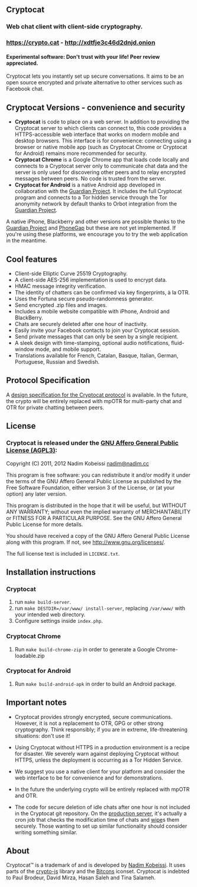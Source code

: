 ## Cryptocat
### Web chat client with client-side cryptography.
### https://crypto.cat - http://xdtfje3c46d2dnjd.onion
#### Experimental software: Don't trust with your life! Peer review appreciated.

Cryptocat lets you instantly set up secure conversations. It aims to be an open source encrypted and private alternative to other services such as Facebook chat.

## Cryptocat Versions - convenience and security
* **Cryptocat** is code to place on a web server. In addition to providing the Cryptocat server to which clients can connect to, this code provides a HTTPS-accessible web interface that works on modern mobile and desktop browsers. This interface is for convenience: connecting using a browser or native mobile app (such as Cryptocat Chrome or Cryptocat for Android) remains more recommended for security.
* **Cryptocat Chrome** is a Google Chrome app that loads code locally and connects to a Cryptocat server only to communicate chat data and the server is only used for discovering other peers and to relay encrypted messages between peers. No code is trusted from the server.
* **Cryptocat for Android** is a native Android app developed in collaboration with the [Guardian Project](https://guardianproject.info/). It includes the full Cryptocat program and connects to a Tor hidden service through the Tor anonymity network by default thanks to Orbot integration from the [Guardian Project](https://guardianproject.info/).

A native iPhone, Blackberry and other versions are possible thanks to the [Guardian Project](https://guardianproject.info/) and [PhoneGap](https://phonegap.com/) but these are not yet implemented. If you're using these platforms, we encourage you to try the web application in the meantime.

## Cool features
* Client-side Elliptic Curve 25519 Cryptography.
* A client-side AES-256 implementation is used to encrypt data.
* HMAC message integrity verification.
* The identity of chatters can be confirmed via key fingerprints, à la OTR.
* Uses the Fortuna secure pseudo-randomness generator.
* Send encrypted .zip files and images.
* Includes a mobile website compatible with iPhone, Android and BlackBerry.
* Chats are securely deleted after one hour of inactivity.
* Easily invite your Facebook contacts to join your Cryptocat session.
* Send private messages that can only be seen by a single recipient.
* A sleek design with time-stamping, optional audio notifications, fluid-window mode, and mobile support.
* Translations available for French, Catalan, Basque, Italian, German, Portuguese, Russian and Swedish.

## Protocol Specification
A [design specification for the Cryptocat protocol](https://crypto.cat/about/) is available. In the future, the crypto will be entirely replaced with mpOTR for multi-party chat and OTR for private chatting between peers.

## License
### Cryptocat is released under the [GNU Affero General Public License (AGPL3)](https://www.gnu.org/licenses/agpl-3.0.html):
Copyright (C) 2011, 2012  Nadim Kobeissi <nadim@nadim.cc>

This program is free software: you can redistribute it and/or modify
it under the terms of the GNU Affero General Public License as
published by the Free Software Foundation, either version 3 of the
License, or (at your option) any later version.

This program is distributed in the hope that it will be useful,
but WITHOUT ANY WARRANTY; without even the implied warranty of
MERCHANTABILITY or FITNESS FOR A PARTICULAR PURPOSE. See the
GNU Affero General Public License for more details.

You should have received a copy of the GNU Affero General Public License
along with this program. If not, see <http://www.gnu.org/licenses/>.

The full license text is included in `LICENSE.txt`.

## Installation instructions
### Cryptocat
1. run `make build-server`.
2. run `make DESTDIR=/var/www/ install-server`, replacing `/var/www/` with your intended web directory.
3. Configure settings inside `index.php`.

### Cryptocat Chrome
1. Run `make build-chrome-zip` in order to generate a Google Chrome-loadable.zip

### Cryptocat for Android
1. Run `make build-android-apk` in order to build an Android package.

## Important notes
* Cryptocat provides strongly encrypted, secure communications. However, it is not a replacement to OTR, GPG or other strong cryptography. Think responsibly; if you are in extreme, life-threatening situations: don't use it!

* Using Cryptocat without HTTPS in a production environment is a recipe for disaster. We severely warn against deploying Cryptocat without HTTPS, unless the deployment is occurring as a Tor Hidden Service.

* We suggest you use a native client for your platform and consider the web interface to be for convenience and for demonstrations.

* In the future the underlying crypto will be entirely replaced with mpOTR and OTR.

* The code for secure deletion of idle chats after one hour is not included in the Cryptocat git repository. On the [production server](https://crypto.cat), it's actually a cron job that checks the modification time of chats and [wipe](http://linux.die.net/man/1/wipe)s them securely. Those wanting to set up similar functionality should consider writing something similar.

## About
Cryptocat™ is a trademark of and is developed by [Nadim Kobeissi](http://nadim.cc). It uses parts of the [crypto-js](http://code.google.com/p/crypto-js/) library and the [Bitcons](http://somerandomdude.com/work/bitcons/) iconset. Cryptocat is indebted to Paul Brodeur, David Mirza, Hasan Saleh and Tina Salameh.
